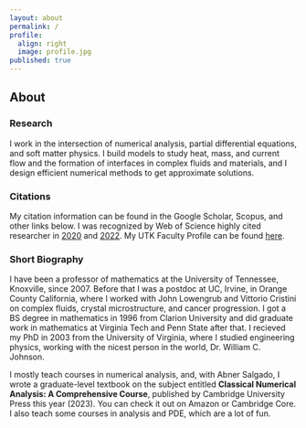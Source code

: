 ```yaml
---
layout: about
permalink: /
profile:
  align: right
  image: profile.jpg
published: true
---
```


## About

### Research
I work in the intersection of numerical analysis, partial differential equations, and soft matter physics. I build models to study heat, mass, and current flow and the formation of interfaces in complex fluids and materials, and I design efficient numerical methods to get approximate solutions. 

### Citations
My citation information can be found in the Google Scholar, Scopus, and other links below. I was recognized by Web of Science highly cited researcher in [2020](https://recognition.webofscience.com/awards/highly-cited/2020/) and [2022](https://recognition.webofscience.com/awards/highly-cited/2022/). My UTK Faculty Profile can be found [here](https://faculty.utk.edu/Steven.Wise).

### Short Biography
I have been a professor of mathematics at the University of Tennessee, Knoxville, since 2007. Before that I was a postdoc at UC, Irvine, in Orange County California, where I worked with John Lowengrub and Vittorio Cristini on complex fluids, crystal microstructure, and cancer progression. I got a BS degree in mathematics in 1996 from Clarion University and did graduate work in mathematics at Virginia Tech and Penn State after that. I recieved my PhD in 2003 from the University of Virginia, where I studied engineering physics, working with the nicest person in the world, Dr. William C. Johnson.

I mostly teach courses in numerical analysis, and, with Abner Salgado, I wrote a graduate-level textbook on the subject entitled **Classical Numerical Analysis: A Comprehensive Course**, published by Cambridge University Press this year (2023). You can check it out on Amazon or Cambridge Core. I also teach some courses in analysis and PDE, which are a lot of fun.
